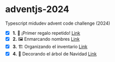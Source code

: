 # adventjs-2024
Typescript midudev advent code challenge (2024)


- [x] **1.** 🎁 ¡Primer regalo repetido! [Link](https://adventjs.dev/es/challenges/2024/1)
- [x] **2.** 🖼️ Enmarcando nombres [Link](https://adventjs.dev/es/challenges/2024/2)
- [x] **3.** 🏗️ Organizando el inventario [Link](https://adventjs.dev/es/challenges/2024/3)
- [x] **4.** 🎄 Decorando el árbol de Navidad [Link](https://adventjs.dev/es/challenges/2024/4)